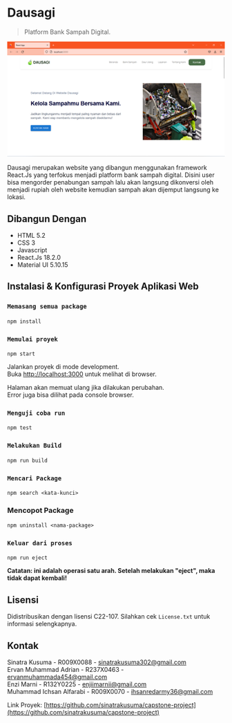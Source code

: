 # Dausagi
> Platform Bank Sampah Digital.

![](Preview-Interface.png)

<p>Dausagi merupakan website yang dibangun menggunakan framework React.Js yang terfokus menjadi platform bank sampah digital. Disini user bisa mengorder penabungan sampah lalu akan langsung dikonversi oleh menjadi rupiah oleh website kemudian sampah akan dijemput langsung ke lokasi.</p>


## Dibangun Dengan

* HTML 5.2
* CSS 3
* Javascript
* React.Js 18.2.0
* Material UI 5.10.15



## Instalasi & Konfigurasi Proyek Aplikasi Web


### `Memasang semua package`

```
npm install
```

###  `Memulai proyek`

```
npm start
```
Jalankan proyek di mode development.\
 Buka [http://localhost:3000](http://localhost:3000) untuk melihat di browser.

Halaman akan memuat ulang jika dilakukan perubahan.\
Error juga bisa dilihat pada console browser.


### `Menguji coba run`

```
npm test
```

### `Melakukan Build`

```
npm run build
```

### `Mencari Package`

```
npm search <kata-kunci>
```

### Mencopot Package

```
npm uninstall <nama-package>
```

### `Keluar dari proses`

```
npm run eject
```
**Catatan: ini adalah operasi satu arah. Setelah melakukan "eject", maka tidak dapat kembali!**



<!-- LISENSI -->
## Lisensi

Didistribusikan dengan lisensi C22-107. Silahkan cek `License.txt` untuk informasi selengkapnya.



<!-- Kontak -->
## Kontak

Sinatra Kusuma - R009X0088 - sinatrakusuma302@gmail.com <br>
Ervan Muhammad Adrian - R237X0463 - ervanmuhammada454@gmail.com <br>
Enzi Marni - R132Y0225 - enjiimarnii@gmail.com <br>
Muhammad Ichsan Alfarabi - R009X0070 - ihsanredarmy36@gmail.com <br>

Link Proyek: [https://github.com/sinatrakusuma/capstone-project](https://github.com/sinatrakusuma/capstone-project) <br>


